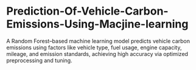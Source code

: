 # Prediction-Of-Vehicle-Carbon-Emissions-Using-Macjine-learning
A Random Forest–based machine learning model predicts vehicle carbon emissions using factors like vehicle type, fuel usage, engine capacity, mileage, and emission standards, achieving high accuracy via optimized preprocessing and tuning.
